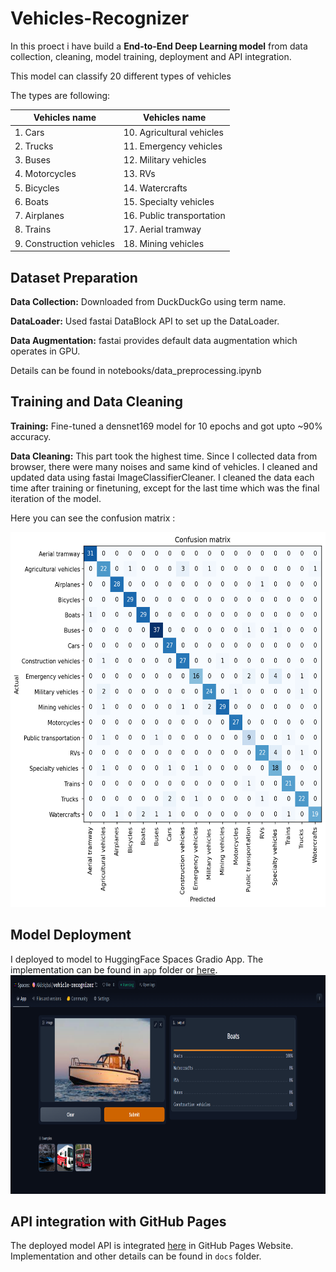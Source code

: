# Vehicles-Recognizer
In this proect i have build a **End-to-End Deep Learning model** from data collection, cleaning, model training, deployment and API integration.

This model can classify 20 different types of vehicles 

The types are following:

| Vehicles name | Vehicles name |
|--------|------|
| 1. Cars | 10. Agricultural vehicles |
| 2. Trucks | 11. Emergency vehicles |
| 3. Buses | 12. Military vehicles |
| 4. Motorcycles | 13. RVs |
| 5. Bicycles | 14. Watercrafts | 
| 6. Boats | 15. Specialty vehicles |
| 7. Airplanes | 16. Public transportation | 
| 8. Trains |  17. Aerial tramway |
| 9. Construction vehicles |  18. Mining vehicles |

## Dataset Preparation 

**Data Collection:** Downloaded from DuckDuckGo using term name.

**DataLoader:** Used fastai DataBlock API to set up the DataLoader.

**Data Augmentation:** fastai provides default data augmentation which operates in GPU.

Details can be found in notebooks/data_preprocessing.ipynb


## Training and Data Cleaning

**Training:** Fine-tuned a densnet169 model for 10 epochs and got upto ~90% accuracy.

**Data Cleaning:** This part took the highest time. Since I collected data from browser, there were many noises and same kind of vehicles.
I cleaned and updated data using fastai ImageClassifierCleaner. I cleaned the data each time after training or finetuning, except for the last time which was the final iteration of the model.

Here you can see the confusion matrix :

<img src = "picture\confusion_matrix.png" width="700" height="600">

## Model Deployment
I deployed to model to HuggingFace Spaces Gradio App. The implementation can be found in `app` folder or [here](https://huggingface.co/spaces/AkibIqbal/vehicle-recognizer). <br/>
<img src = "picture\hugo_app.png" width="700" height="350">

## API integration with GitHub Pages
The deployed model API is integrated [here](https://akibiqbal98.github.io/Vechiles-Recognizer/) in GitHub Pages Website. Implementation and other details can be found in `docs` folder.
